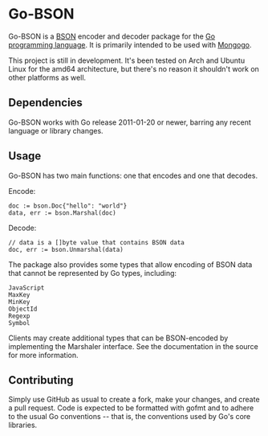 Go-BSON
=======

Go-BSON is a [BSON](http://bsonspec.org/) encoder and decoder package for the [Go
programming language](http://golang.org/). It is primarily intended to be used
with [Mongogo](mongogo).

This project is still in development. It's been tested on Arch and Ubuntu Linux for
the amd64 architecture, but there's no reason it shouldn't work on other platforms
as well.

Dependencies
------------

Go-BSON works with Go release 2011-01-20 or newer, barring any recent language or
library changes.

Usage
-----

Go-BSON has two main functions: one that encodes and one that decodes.

Encode:

    doc := bson.Doc{"hello": "world"}
    data, err := bson.Marshal(doc)

Decode:

    // data is a []byte value that contains BSON data
    doc, err := bson.Unmarshal(data)

The package also provides some types that allow encoding of BSON data that
cannot be represented by Go types, including:

    JavaScript
    MaxKey
    MinKey
    ObjectId
    Regexp
    Symbol

Clients may create additional types that can be BSON-encoded by implementing
the Marshaler interface. See the documentation in the source for more information.

Contributing
------------

Simply use GitHub as usual to create a fork, make your changes, and create a pull
request. Code is expected to be formatted with gofmt and to adhere to the usual Go
conventions -- that is, the conventions used by Go's core libraries.
